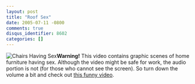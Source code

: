 ```yaml
---
layout: post
title: "Roof Sex"
date: 2005-07-11 -0800
comments: true
disqus_identifier: 8602
categories: []
---
```

![Chairs Having
Sex](http://haacked.com/images/ChairsHavingSex.jpg)**Warning!** This
video contains graphic scenes of home furniture having sex. Although the
video might be safe for work, the audio portion is not (for those who
cannot see the screen). So turn down the volume a bit and check out
[this funny video](http://www.eatpes.com/roofsex.html).

